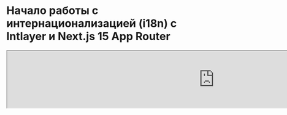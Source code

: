 # Начало работы с интернационализацией (i18n) с Intlayer и Next.js 15 App Router

<iframe title="The best i18n solution for Next.js? Discover Intlayer" class="m-auto aspect-[16/9] w-full overflow-hidden rounded-lg border-0" allow="autoplay; gyroscope;" loading="lazy" width="1080" height="auto" src="https://www.youtube.com/embed/e_PPG7PTqGU?autoplay=0&amp;origin=http://intlayer.org&amp;controls=0&amp;rel=1"/>

Смотрите [шаблон приложения](https://github.com/aymericzip/intlayer-next-15-template) на GitHub.

## Что такое Intlayer?

**Intlayer** , это инновационная, открытая библиотека интернационализации (i18n), разработанная для упрощения поддержки многоязычности в современных веб-приложениях. Intlayer бесшовно интегрируется с последней версией фреймворка **Next.js 15**, включая его мощный **App Router**. Она оптимизирована для работы с **Server Components** для эффективного рендеринга и полностью совместима с [**Turbopack**](https://nextjs.org/docs/architecture/turbopack).

С помощью Intlayer вы можете:

- **Легко управлять переводами** с использованием декларативных словарей на уровне компонентов.
- **Динамически локализовать метаданные**, маршруты и контент.
- **Получать доступ к переводам как на стороне клиента, так и на стороне сервера**.
- **Обеспечивать поддержку TypeScript** с автогенерируемыми типами, улучшая автодополнение и обнаружение ошибок.
- **Использовать расширенные функции**, такие как динамическое определение и переключение локали.

> Intlayer совместим с Next.js 12, 13, 14 и 15. Если вы используете Next.js Page Router, вы можете обратиться к этому [руководству](https://github.com/aymericzip/intlayer/blob/main/docs/ru/intlayer_with_nextjs_page_router.md). Для Next.js 12, 13, 14 с App Router, обратитесь к этому [руководству](https://github.com/aymericzip/intlayer/blob/main/docs/ru/intlayer_with_nextjs_14.md).

---

## Пошаговое руководство по настройке Intlayer в приложении Next.js

### Шаг 1: Установите зависимости

Установите необходимые пакеты с помощью npm:

```bash packageManager="npm"
npm install intlayer next-intlayer
```

```bash packageManager="pnpm"
pnpm add intlayer next-intlayer
```

```bash packageManager="yarn"
yarn add intlayer next-intlayer
```

- **intlayer**

  Основной пакет, предоставляющий инструменты интернационализации для управления конфигурацией, переводами, [декларацией контента](https://github.com/aymericzip/intlayer/blob/main/docs/ru/dictionary/get_started.md), транспиляцией и [CLI-командами](https://github.com/aymericzip/intlayer/blob/main/docs/ru/intlayer_cli.md).

- **next-intlayer**

  Пакет, интегрирующий Intlayer с Next.js. Он предоставляет провайдеры контекста и хуки для интернационализации в Next.js. Кроме того, он включает плагин Next.js для интеграции Intlayer с [Webpack](https://webpack.js.org/) или [Turbopack](https://nextjs.org/docs/app/api-reference/turbopack), а также middleware для определения предпочтительной локали пользователя, управления cookies и обработки перенаправлений URL.

### Шаг 2: Настройте ваш проект

Создайте файл конфигурации для настройки языков вашего приложения:

```typescript fileName="intlayer.config.ts" codeFormat="typescript"
import { Locales, type IntlayerConfig } from "intlayer";

const config: IntlayerConfig = {
  internationalization: {
    locales: [
      Locales.ENGLISH,
      Locales.FRENCH,
      Locales.SPANISH,
      // Ваши другие локали
    ],
    defaultLocale: Locales.ENGLISH,
  },
};

export default config;
```

```javascript fileName="intlayer.config.mjs" codeFormat="esm"
import { Locales } from "intlayer";

/** @type {import('intlayer').IntlayerConfig} */
const config = {
  internationalization: {
    locales: [
      Locales.ENGLISH,
      Locales.FRENCH,
      Locales.SPANISH,
      // Ваши другие локали
    ],
    defaultLocale: Locales.ENGLISH,
  },
};

export default config;
```

```javascript fileName="intlayer.config.cjs" codeFormat="commonjs"
const { Locales } = require("intlayer");

/** @type {import('intlayer').IntlayerConfig} */
const config = {
  internationalization: {
    locales: [
      Locales.ENGLISH,
      Locales.FRENCH,
      Locales.SPANISH,
      // Ваши другие локали
    ],
    defaultLocale: Locales.ENGLISH,
  },
};

module.exports = config;
```

> Через этот файл конфигурации вы можете настроить локализованные URL, перенаправления middleware, имена cookies, расположение и расширение ваших деклараций контента, отключить логи Intlayer в консоли и многое другое. Для полного списка доступных параметров обратитесь к [документации по конфигурации](https://github.com/aymericzip/intlayer/blob/main/docs/ru/configuration.md).

### Шаг 3: Интеграция Intlayer в конфигурацию Next.js

Настройте ваш проект Next.js для использования Intlayer:

```typescript filename="next.config.ts" codeFormat="typescript"
import type { NextConfig } from "next";
import { withIntlayer } from "next-intlayer/server";

const nextConfig: NextConfig = {
  /* параметры конфигурации */
};

export default withIntlayer(nextConfig);
```

```typescript fileName="next.config.mjs" codeFormat="esm"
import { withIntlayer } from "next-intlayer/server";

/** @type {import('next').NextConfig} */
const nextConfig = {
  /* параметры конфигурации */
};

export default withIntlayer(nextConfig);
```

```typescript fileName="next.config.cjs" codeFormat="commonjs"
const { withIntlayer } = require("next-intlayer/server");

/** @type {import('next').NextConfig} */
const nextConfig = {
  /* параметры конфигурации */
};

module.exports = withIntlayer(nextConfig);
```

> Плагин `withIntlayer()` для Next.js используется для интеграции Intlayer с Next.js. Он обеспечивает построение файлов декларации контента и их мониторинг в режиме разработки. Он определяет переменные окружения Intlayer в средах [Webpack](https://webpack.js.org/) или [Turbopack](https://nextjs.org/docs/app/api-reference/turbopack). Кроме того, он предоставляет алиасы для оптимизации производительности и обеспечивает совместимость с серверными компонентами.

### Шаг 4: Определите динамические маршруты локалей

Удалите все из `RootLayout` и замените следующим кодом:

```tsx {3} fileName="src/app/layout.tsx" codeFormat="typescript"
import type { PropsWithChildren, FC } from "react";
import "./globals.css";

const RootLayout: FC<PropsWithChildren> = ({ children }) => children;

export default RootLayout;
```

```jsx {3} fileName="src/app/layout.mjx" codeFormat="esm"
import "./globals.css";

const RootLayout = ({ children }) => children;

export default RootLayout;
```

```jsx {1,8} fileName="src/app/layout.csx" codeFormat="commonjs"
require("./globals.css");

const RootLayout = ({ children }) => children;

module.exports = {
  default: RootLayout,
  generateStaticParams,
};
```

> Оставляя компонент `RootLayout` пустым, вы можете установить атрибуты [`lang`](https://developer.mozilla.org/fr/docs/Web/HTML/Global_attributes/lang) и [`dir`](https://developer.mozilla.org/fr/docs/Web/HTML/Global_attributes/dir) для тега `<html>`.

Для реализации динамической маршрутизации предоставьте путь для локали, добавив новый layout в ваш каталог `[locale]`:

```tsx fileName="src/app/[locale]/layout.tsx" codeFormat="typescript"
import type { NextLayoutIntlayer } from "next-intlayer";
import { Inter } from "next/font/google";
import { getHTMLTextDir } from "intlayer";

const inter = Inter({ subsets: ["latin"] });

const LocaleLayout: NextLayoutIntlayer = async ({ children, params }) => {
  const { locale } = await params;
  return (
    <html lang={locale} dir={getHTMLTextDir(locale)}>
      <body className={inter.className}>{children}</body>
    </html>
  );
};

export default LocaleLayout;
```

```jsx fileName="src/app/[locale]/layout.mjx" codeFormat="esm"
import { getHTMLTextDir } from "intlayer";

const inter = Inter({ subsets: ["latin"] });

const LocaleLayout = async ({ children, params: { locale } }) => {
  const { locale } = await params;
  return (
    <html lang={locale} dir={getHTMLTextDir(locale)}>
      <body className={inter.className}>{children}</body>
    </html>
  );
};

export default LocaleLayout;
```

```jsx fileName="src/app/[locale]/layout.csx" codeFormat="commonjs"
const { Inter } = require("next/font/google");
const { getHTMLTextDir } = require("intlayer");

const inter = Inter({ subsets: ["latin"] });

const LocaleLayout = async ({ children, params: { locale } }) => {
  const { locale } = await params;
  return (
    <html lang={locale} dir={getHTMLTextDir(locale)}>
      <body className={inter.className}>{children}</body>
    </html>
  );
};
```

module.exports = LocaleLayout;

````

> Сегмент пути `[locale]` используется для определения локали. Пример: `/en-US/about` будет относиться к `en-US`, а `/fr/about` к `fr`.

Затем реализуйте функцию `generateStaticParams` в макете вашего приложения.

```tsx {1} fileName="src/app/[locale]/layout.tsx" codeFormat="typescript"
export { generateStaticParams } from "next-intlayer"; // Строка для вставки

const LocaleLayout: NextLayoutIntlayer = async ({ children, params }) => {
  /*... Остальной код*/
};

export default LocaleLayout;
````

```jsx {1} fileName="src/app/[locale]/layout.mjx" codeFormat="esm"
export { generateStaticParams } from "next-intlayer"; // Строка для вставки

const LocaleLayout = async ({ children, params: { locale } }) => {
  /*... Остальной код*/
};

// ... Остальной код
```

```jsx {1,7} fileName="src/app/[locale]/layout.csx" codeFormat="commonjs"
const { generateStaticParams } = require("next-intlayer"); // Строка для вставки

const LocaleLayout = async ({ children, params: { locale } }) => {
  /*... Остальной код*/
};

module.exports = { default: LocaleLayout, generateStaticParams };
```

> `generateStaticParams` гарантирует, что ваше приложение предварительно создает необходимые страницы для всех локалей, уменьшая вычисления во время выполнения и улучшая пользовательский опыт. Для получения дополнительной информации обратитесь к [документации Next.js о generateStaticParams](https://nextjs.org/docs/app/building-your-application/rendering/static-and-dynamic-rendering#generate-static-params).

### Шаг 5: Объявите ваш контент

Создайте и управляйте объявлениями контента для хранения переводов:

```tsx fileName="src/app/[locale]/page.content.ts" contentDeclarationFormat="typescript"
import { t, type Dictionary } from "intlayer";

const pageContent = {
  key: "page",
  content: {
    getStarted: {
      main: t({
        ru: "Начните с редактирования",
        en: "Get started by editing",
        fr: "Commencez par éditer",
        es: "Comience por editar",
      }),
      pageLink: "src/app/page.tsx",
    },
  },
} satisfies Dictionary;

export default pageContent;
```

```javascript fileName="src/app/[locale]/page.content.mjs" contentDeclarationFormat="esm"
import { t } from "intlayer";

/** @type {import('intlayer').Dictionary} */
const pageContent = {
  key: "page",
  content: {
    getStarted: {
      main: t({
        ru: "Начните с редактирования",
        en: "Get started by editing",
        fr: "Commencez par éditer",
        es: "Comience por editar",
      }),
      pageLink: "src/app/page.tsx",
    },
  },
};

export default pageContent;
```

```javascript fileName="src/app/[locale]/page.content.cjs" contentDeclarationFormat="commonjs"
const { t } = require("intlayer");

/** @type {import('intlayer').Dictionary} */
const pageContent = {
  key: "page",
  content: {
    getStarted: {
      main: t({
        ru: "Начните с редактирования",
        en: "Get started by editing",
        fr: "Commencez par éditer",
        es: "Comience por editar",
      }),
      pageLink: "src/app/page.tsx",
    },
  },
};

module.exports = pageContent;
```

```json fileName="src/app/[locale]/page.content.json" contentDeclarationFormat="json"
{
  "$schema": "https://intlayer.org/schema.json",
  "key": "page",
  "content": {
    "getStarted": {
      "nodeType": "translation",
      "translation": {
        "ru": "Начните с редактирования",
        "en": "Get started by editing",
        "fr": "Commencez par éditer",
        "es": "Comience por editar"
      }
    },
    "pageLink": {
      "nodeType": "translation",
      "translation": {
        "ru": "src/app/page.tsx",
        "en": "src/app/page.tsx",
        "fr": "src/app/page.tsx",
        "es": "src/app/page.tsx"
      }
    }
  }
}
```

> Ваши объявления контента могут быть определены в любом месте вашего приложения, если они включены в каталог `contentDir` (по умолчанию, `./src`) и соответствуют расширению файла объявления контента (по умолчанию, `.content.{json,ts,tsx,js,jsx,mjs,mjx,cjs,cjx}`). Для получения дополнительной информации обратитесь к [документации по объявлениям контента](https://github.com/aymericzip/intlayer/blob/main/docs/ru/dictionary/get_started.md).

### Шаг 6: Используйте контент в вашем коде

Получите доступ к словарям контента в вашем приложении:

```tsx fileName="src/app/[locale]/page.tsx" codeFormat="typescript"
import type { FC } from "react";
import { ClientComponentExample } from "@components/ClientComponentExample";
import { ServerComponentExample } from "@components/ServerComponentExample";
import { type NextPageIntlayer, IntlayerClientProvider } from "next-intlayer";
import { IntlayerServerProvider, useIntlayer } from "next-intlayer/server";

const PageContent: FC = () => {
  const content = useIntlayer("page");

  return (
    <>
      <p>{content.getStarted.main}</p>
      <code>{content.getStarted.pageLink}</code>
    </>
  );
};

const Page: NextPageIntlayer = async ({ params }) => {
  const { locale } = await params;

  return (
    <IntlayerServerProvider locale={locale}>
      <PageContent />
      <ServerComponentExample />

      <IntlayerClientProvider locale={locale}>
        <ClientComponentExample />
      </IntlayerClientProvider>
    </IntlayerServerProvider>
  );
};

export default Page;
```

```jsx fileName="src/app/[locale]/page.mjx" codeFormat="esm"
import { ClientComponentExample } from "@components/ClientComponentExample";
import { ServerComponentExample } from "@components/ServerComponentExample";
import { IntlayerClientProvider } from "next-intlayer";
import { IntlayerServerProvider, useIntlayer } from "next-intlayer/server";

const PageContent = () => {
  const content = useIntlayer("page");

  return (
    <>
      <p>{content.getStarted.main}</p>
      <code>{content.getStarted.pageLink}</code>
    </>
  );
};

const Page = async ({ params }) => {
  const { locale } = await params;

  return (
    <IntlayerServerProvider locale={locale}>
      <PageContent />
      <ServerComponentExample />

      <IntlayerClientProvider locale={locale}>
        <ClientComponentExample />
      </IntlayerClientProvider>
    </IntlayerServerProvider>
  );
};

export default Page;
```

```jsx fileName="src/app/[locale]/page.csx" codeFormat="commonjs"
import { ClientComponentExample } from "@components/ClientComponentExample";
import { ServerComponentExample } from "@components/ServerComponentExample";
import { IntlayerClientProvider } from "next-intlayer";
import { IntlayerServerProvider, useIntlayer } from "next-intlayer/server";

const PageContent = () => {
  const content = useIntlayer("page");

  return (
    <>
      <p>{content.getStarted.main}</p>
      <code>{content.getStarted.pageLink}</code>
    </>
  );
};

const Page = async ({ params }) => {
  const { locale } = await params;

  return (
    <IntlayerServerProvider locale={locale}>
      <PageContent />
      <ServerComponentExample />

      <IntlayerClientProvider locale={locale}>
        <ClientComponentExample />
      </IntlayerClientProvider>
    </IntlayerServerProvider>
  );
};
```

- **`IntlayerClientProvider`** используется для предоставления локали клиентским компонентам. Он может быть размещен в любом родительском компоненте, включая макет. Однако рекомендуется размещать его в макете, так как Next.js использует общий код макета для страниц, что делает его более эффективным. Используя `IntlayerClientProvider` в макете, вы избегаете его повторной инициализации для каждой страницы, улучшая производительность и поддерживая единый контекст локализации во всем приложении.
- **`IntlayerServerProvider`** используется для предоставления локали серверным дочерним компонентам. Он не может быть установлен в макете.

  > Макет и страница не могут делить общий серверный контекст, так как система серверного контекста основана на хранилище данных для каждого запроса (через механизм [React’s cache](https://react.dev/reference/react/cache)), что приводит к созданию нового “контекста” для разных сегментов приложения. Размещение провайдера в общем макете нарушит эту изоляцию, предотвращая корректное распространение значений серверного контекста на ваши серверные компоненты.

```tsx {4,7} fileName="src/components/ClientComponentExample.tsx" codeFormat="typescript"
"use client";

import type { FC } from "react";
import { useIntlayer } from "next-intlayer";

export const ClientComponentExample: FC = () => {
  const content = useIntlayer("client-component-example"); // Создать декларацию связанного контента

  return (
    <div>
      <h2>{content.title} </h2>
      <p>{content.content}</p>
    </div>
  );
};
```

```jsx {3,6} fileName="src/components/ClientComponentExample.mjx" codeFormat="esm"
"use client";

import { useIntlayer } from "next-intlayer";

const ClientComponentExample = () => {
  const content = useIntlayer("client-component-example"); // Создать декларацию связанного контента

  return (
    <div>
      <h2>{content.title} </h2>
      <p>{content.content}</p>
    </div>
  );
};
```

```jsx {3,6} fileName="src/components/ClientComponentExample.csx" codeFormat="commonjs"
"use client";

const { useIntlayer } = require("next-intlayer");

const ClientComponentExample = () => {
  const content = useIntlayer("client-component-example"); // Создать декларацию связанного контента

  return (
    <div>
      <h2>{content.title} </h2>
      <p>{content.content}</p>
    </div>
  );
};
```

```tsx {2} fileName="src/components/ServerComponentExample.tsx"  codeFormat="typescript"
import type { FC } from "react";
import { useIntlayer } from "next-intlayer/server";

export const ServerComponentExample: FC = () => {
  const content = useIntlayer("server-component-example"); // Создать декларацию связанного контента

  return (
    <div>
      <h2>{content.title} </h2>
      <p>{content.content}</p>
    </div>
  );
};
```

```jsx {1} fileName="src/components/ServerComponentExample.mjx" codeFormat="esm"
import { useIntlayer } from "next-intlayer/server";

const ServerComponentExample = () => {
  const content = useIntlayer("server-component-example"); // Создать декларацию связанного контента

  return (
    <div>
      <h2>{content.title} </h2>
      <p>{content.content}</p>
    </div>
  );
};
```

```jsx {1} fileName="src/components/ServerComponentExample.csx" codeFormat="commonjs"
const { useIntlayer } = require("next-intlayer/server");

const ServerComponentExample = () => {
  const content = useIntlayer("server-component-example"); // Создать декларацию связанного контента

  return (
    <div>
      <h2>{content.title} </h2>
      <p>{content.content}</p>
    </div>
  );
};
```

> Если вы хотите использовать ваш контент в атрибуте `string`, таком как `alt`, `title`, `href`, `aria-label` и т.д., вы должны вызвать значение функции, например:
>
> ```jsx
> <img src={content.image.src.value} alt={content.image.value} />
> ```

> Чтобы узнать больше о хуке `useIntlayer`, обратитесь к [документации](https://github.com/aymericzip/intlayer/blob/main/docs/ru/packages/next-intlayer/useIntlayer.md).

### (Опционально) Шаг 7: Настройка Middleware для определения локали

Настройте middleware для определения предпочтительной локали пользователя:

```typescript fileName="src/middleware.ts" codeFormat="typescript"
export { intlayerMiddleware as middleware } from "next-intlayer/middleware";

export const config = {
  matcher:
    "/((?!api|static|assets|robots|sitemap|sw|service-worker|manifest|.*\\..*|_next).*)",
};
```

```javascript fileName="src/middleware.mjs" codeFormat="esm"
export { intlayerMiddleware as middleware } from "next-intlayer/middleware";

export const config = {
  matcher:
    "/((?!api|static|assets|robots|sitemap|sw|service-worker|manifest|.*\\..*|_next).*)",
};
```

```javascript fileName="src/middleware.cjs" codeFormat="commonjs"
const { intlayerMiddleware } = require("next-intlayer/middleware");

const config = {
  matcher:
    "/((?!api|static|assets|robots|sitemap|sw|service-worker|manifest|.*\\..*|_next).*)",
};

module.exports = { middleware: intlayerMiddleware, config };
```

> `intlayerMiddleware` используется для определения предпочтительной локали пользователя и перенаправления его на соответствующий URL, указанный в [конфигурации](https://github.com/aymericzip/intlayer/blob/main/docs/ru/configuration.md). Кроме того, он позволяет сохранять предпочтительную локаль пользователя в cookie.

### (Опционально) Шаг 8: Интернационализация ваших метаданных

Если вы хотите интернационализировать ваши метаданные, такие как заголовок страницы, вы можете использовать функцию `generateMetadata`, предоставляемую Next.js. Внутри функции используйте функцию `getTranslation` для перевода ваших метаданных.

````typescript fileName="src/app/[locale]/layout.tsx or src/app/[locale]/page.tsx" codeFormat="typescript"
import {
  type IConfigLocales,
  getTranslation,
  getMultilingualUrls,
} from "intlayer";
import type { Metadata } from "next";
import type { LocalPromiseParams } from "next-intlayer";

export const generateMetadata = async ({
  params,
}: LocalPromiseParams): Promise<Metadata> => {
  const { locale } = await params;
  const t = <T>(content: IConfigLocales<T>) => getTranslation(content, locale);

  /**
   * Генерирует объект, содержащий все URL для каждой локали.
   *
   * Пример:
   * ```ts
   *  getMultilingualUrls('/about');
   *
   *  // Возвращает
   *  // {
   *  //   en: '/about',
   *  //   fr: '/fr/about',
   *  //   es: '/es/about',
   *  // }
   * ```
   */
  const multilingualUrls = getMultilingualUrls("/");

  return {
    title: t<string>({
      ru: "Мой заголовок",
      en: "My title",
      fr: "Mon titre",
      es: "Mi título",
    }),
    description: t({
      ru: "Мое описание",
      en: "My description",
      fr: "Ma description",
      es: "Mi descripción",
    }),
    alternates: {
      canonical: multilingualUrls[locale as keyof typeof multilingualUrls],
      languages: { ...multilingualUrls, "x-default": "/" },
    },
    openGraph: {
      url: multilingualUrls[locale],
    },
  };
};

// ... Остальная часть кода
````

````javascript fileName="src/app/[locale]/layout.mjs or src/app/[locale]/page.mjs" codeFormat="esm"
import { getTranslation, getMultilingualUrls } from "intlayer";

export const generateMetadata = async ({ params }) => {
  const { locale } = await params;
  const t = (content) => getTranslation(content, locale);

  /**
   * Генерирует объект, содержащий все URL для каждой локали.
   *
   * Пример:
   * ```ts
   *  getMultilingualUrls('/about');
   *
   *  // Возвращает
   *  // {
   *  //   en: '/about',
   *  //   fr: '/fr/about',
   *  //   es: '/es/about'
   *  // }
   * ```
   */
  const multilingualUrls = getMultilingualUrls("/");

  return {
    title: t({
      ru: "Мой заголовок",
      en: "My title",
      fr: "Mon titre",
      es: "Mi título",
    }),
    description: t({
      ru: "Мое описание",
      en: "My description",
      fr: "Ma description",
      es: "Mi descripción",
    }),
    alternates: {
      canonical: "/ru/",
      languages: { ...multilingualUrls, "x-default": "/" },
    },
    openGraph: {
      url: multilingualUrls[locale],
    },
  };
};

// ... Остальная часть кода
````

````javascript fileName="src/app/[locale]/layout.cjs or src/app/[locale]/page.cjs" codeFormat="commonjs"
const { getTranslation, getMultilingualUrls } = require("intlayer");

const generateMetadata = async ({ params }) => {
  const { locale } = await params;

  const t = (content) => getTranslation(content, locale);

  /**
   * Генерирует объект, содержащий все URL для каждой локали.
   *
   * Пример:
   * ```ts
   *  getMultilingualUrls('/about');
   *
   *  // Возвращает
   *  // {
   *  //   en: '/about',
   *  //   fr: '/fr/about',
   *  //   es: '/es/about'
   *  // }
   * ```
   */
  const multilingualUrls = getMultilingualUrls("/");

  return {
    title: t({
      ru: "Мой заголовок",
      en: "My title",
      fr: "Mon titre",
      es: "Mi título",
    }),
    description: t({
      ru: "Мое описание",
      en: "My description",
      fr: "Ma description",
      es: "Mi descripción",
    }),
    alternates: {
      canonical: "/ru/",
      languages: { ...multilingualUrls, "x-default": "/" },
    },
    openGraph: {
      url: multilingualUrls[locale],
    },
  };
};

module.exports = { generateMetadata };

// ... Остальная часть кода
````

> Узнайте больше об оптимизации метаданных [в официальной документации Next.js](https://nextjs.org/docs/app/building-your-application/optimizing/metadata).

### (Опционально) Шаг 9: Интернационализация вашего sitemap.xml и robots.txt

Для интернационализации вашего `sitemap.xml` и `robots.txt` вы можете использовать функцию `getMultilingualUrls`, предоставляемую Intlayer. Эта функция позволяет генерировать многоязычные URL для вашего sitemap.

```tsx fileName="src/app/sitemap.ts" codeFormat="typescript"
import { getMultilingualUrls } from "intlayer";
import type { MetadataRoute } from "next";

const sitemap = (): MetadataRoute.Sitemap => [
  {
    url: "https://example.com",
    alternates: {
      languages: { ...getMultilingualUrls("https://example.com") },
    },
  },
  {
    url: "https://example.com/login",
    alternates: {
      languages: { ...getMultilingualUrls("https://example.com/login") },
    },
  },
  {
    url: "https://example.com/register",
    alternates: {
      languages: { ...getMultilingualUrls("https://example.com/register") },
    },
  },
];

export default sitemap;
```

```jsx fileName="src/app/sitemap.mjx" codeFormat="esm"
import { getMultilingualUrls } from "intlayer";

const sitemap = () => [
  {
    url: "https://example.com",
    alternates: {
      languages: { ...getMultilingualUrls("https://example.com") },
    },
  },
  {
    url: "https://example.com/login",
    alternates: {
      languages: { ...getMultilingualUrls("https://example.com/login") },
    },
  },
  {
    url: "https://example.com/register",
    alternates: {
      languages: { ...getMultilingualUrls("https://example.com/register") },
    },
  },
];

export default sitemap;
```

```jsx fileName="src/app/sitemap.csx" codeFormat="commonjs"
const { getMultilingualUrls } = require("intlayer");

const sitemap = () => [
  {
    url: "https://example.com",
    alternates: {
      languages: { ...getMultilingualUrls("https://example.com") },
    },
  },
  {
    url: "https://example.com/login",
    alternates: {
      languages: { ...getMultilingualUrls("https://example.com/login") },
    },
  },
  {
    url: "https://example.com/register",
    alternates: {
      languages: { ...getMultilingualUrls("https://example.com/register") },
    },
  },
];

module.exports = sitemap;
```

```tsx fileName="src/app/robots.ts" codeFormat="typescript"
import type { MetadataRoute } from "next";
import { getMultilingualUrls } from "intlayer";

const getAllMultilingualUrls = (urls: string[]) =>
  urls.flatMap((url) => Object.values(getMultilingualUrls(url)) as string[]);

const robots = (): MetadataRoute.Robots => ({
  rules: {
    userAgent: "*",
    allow: ["/"],
    disallow: getAllMultilingualUrls(["/login", "/register"]),
  },
  host: "https://example.com",
  sitemap: `https://example.com/sitemap.xml`,
});

export default robots;
```

```jsx fileName="src/app/robots.mjx" codeFormat="esm"
import { getMultilingualUrls } from "intlayer";

const getAllMultilingualUrls = (urls) =>
  urls.flatMap((url) => Object.values(getMultilingualUrls(url)));

const robots = () => ({
  rules: {
    userAgent: "*",
    allow: ["/"],
    disallow: getAllMultilingualUrls(["/login", "/register"]),
  },
  host: "https://example.com",
  sitemap: `https://example.com/sitemap.xml`,
});

export default robots;
```

```jsx fileName="src/app/robots.csx" codeFormat="commonjs"
const { getMultilingualUrls } = require("intlayer");

const getAllMultilingualUrls = (urls) =>
  urls.flatMap((url) => Object.values(getMultilingualUrls(url)));

const robots = () => ({
  rules: {
    userAgent: "*",
    allow: ["/"],
    disallow: getAllMultilingualUrls(["/login", "/register"]),
  },
  host: "https://example.com",
  sitemap: `https://example.com/sitemap.xml`,
});

module.exports = robots;
```

> Узнайте больше об оптимизации sitemap [в официальной документации Next.js](https://nextjs.org/docs/app/api-reference/file-conventions/metadata/sitemap). Узнайте больше об оптимизации robots.txt [в официальной документации Next.js](https://nextjs.org/docs/app/api-reference/file-conventions/metadata/robots).

### (Опционально) Шаг 10: Изменение языка вашего контента

Чтобы изменить язык вашего контента, вы можете использовать функцию `setLocale`, предоставляемую хуком `useLocale`. Эта функция позволяет установить локаль приложения и обновить контент соответствующим образом.

```tsx fileName="src/components/LocaleSwitcher.tsx" codeFormat="typescript"
"use client";

import type { FC } from "react";
import {
  Locales,
  getHTMLTextDir,
  getLocaleName,
  getLocalizedUrl,
} from "intlayer";
import { useLocale } from "next-intlayer";
import Link from "next/link";

export const LocaleSwitcher: FC = () => {
  const { locale, pathWithoutLocale, availableLocales } = useLocale();
  const { setLocaleCookie } = useLocaleCookie();

  return (
    <div>
      <button popoverTarget="localePopover">{getLocaleName(locale)}</button>
      <div id="localePopover" popover="auto">
        {availableLocales.map((localeItem) => (
          <Link
            href={getLocalizedUrl(pathWithoutLocale, localeItem)}
            hrefLang={localeItem}
            key={localeItem}
            aria-current={locale === localeItem ? "page" : undefined}
            onClick={() => setLocaleCookie(localeItem)}
          >
            <span>
              {/* Локаль - например, FR */}
              {localeItem}
            </span>
            <span>
              {/* Язык на своей локали - например, Français */}
              {getLocaleName(localeItem, locale)}
            </span>
            <span dir={getHTMLTextDir(localeItem)} lang={localeItem}>
              {/* Язык на текущей локали - например, Francés, если текущая локаль установлена на Locales.SPANISH */}
              {getLocaleName(localeItem)}
            </span>
            <span dir="ltr" lang={Locales.ENGLISH}>
              {/* Язык на английском - например, French */}
              {getLocaleName(localeItem, Locales.ENGLISH)}
            </span>
          </Link>
        ))}
      </div>
    </div>
  );
};
```

```jsx fileName="src/components/LocaleSwitcher.msx" codeFormat="esm"
"use client";

import {
  Locales,
  getHTMLTextDir,
  getLocaleName,
  getLocalizedUrl,
} from "intlayer";
import { useLocale } from "next-intlayer";
import Link from "next/link";

export const LocaleSwitcher = () => {
  const { locale, pathWithoutLocale, availableLocales } = useLocale();
  const { setLocaleCookie } = useLocaleCookie();

  return (
    <div>
      <button popoverTarget="localePopover">{getLocaleName(locale)}</button>
      <div id="localePopover" popover="auto">
        {availableLocales.map((localeItem) => (
          <Link
            href={getLocalizedUrl(pathWithoutLocale, localeItem)}
            hrefLang={localeItem}
            key={localeItem}
            aria-current={locale === localeItem ? "page" : undefined}
            onClick={() => setLocaleCookie(localeItem)}
          >
            <span>
              {/* Локаль - например, FR */}
              {localeItem}
            </span>
            <span>
              {/* Язык на своей локали - например, Français */}
              {getLocaleName(localeItem, locale)}
            </span>
            <span dir={getHTMLTextDir(localeItem)} lang={localeItem}>
              {/* Язык на текущей локали - например, Francés, если текущая локаль установлена на Locales.SPANISH */}
              {getLocaleName(localeItem)}
            </span>
            <span dir="ltr" lang={Locales.ENGLISH}>
              {/* Язык на английском - например, French */}
              {getLocaleName(localeItem, Locales.ENGLISH)}
            </span>
          </Link>
        ))}
      </div>
    </div>
  );
};
```

```jsx fileName="src/components/LocaleSwitcher.csx" codeFormat="commonjs"
"use client";

const {
  Locales,
  getHTMLTextDir,
  getLocaleName,
  getLocalizedUrl,
} = require("intlayer");
const { useLocale } = require("next-intlayer");
const Link = require("next/link");

export const LocaleSwitcher = () => {
  const { locale, pathWithoutLocale, availableLocales } = useLocale();
  const { setLocaleCookie } = useLocaleCookie();

  return (
    <div>
      <button popoverTarget="localePopover">{getLocaleName(locale)}</button>
      <div id="localePopover" popover="auto">
        {availableLocales.map((localeItem) => (
          <Link
            href={getLocalizedUrl(pathWithoutLocale, localeItem)}
            hrefLang={localeItem}
            key={localeItem}
            aria-current={locale === localeItem ? "page" : undefined}
            onClick={() => setLocaleCookie(localeItem)}
          >
            <span>
              {/* Локаль - например, FR */}
              {localeItem}
            </span>
            <span>
              {/* Язык на своем языке - например, Français */}
              {getLocaleName(localeItem, locale)}
            </span>
            <span dir={getHTMLTextDir(localeItem)} lang={localeItem}>
              {/* Язык на текущей локали - например, Francés с текущей локалью, установленной на Locales.SPANISH */}
              {getLocaleName(localeItem)}
            </span>
            <span dir="ltr" lang={Locales.ENGLISH}>
              {/* Язык на английском - например, French */}
              {getLocaleName(localeItem, Locales.ENGLISH)}
            </span>
          </Link>
        ))}
      </div>
    </div>
  );
};
```

> Ссылки на документацию:
>
> - [`useLocale` hook](https://github.com/aymericzip/intlayer/blob/main/docs/ru/packages/next-intlayer/useLocale.md)
> - [`getLocaleName` hook](https://github.com/aymericzip/intlayer/blob/main/docs/ru/packages/intlayer/getLocaleName.md)
> - [`getLocalizedUrl` hook](https://github.com/aymericzip/intlayer/blob/main/docs/ru/packages/intlayer/getLocalizedUrl.md)
> - [`getHTMLTextDir` hook](https://github.com/aymericzip/intlayer/blob/main/docs/ru/packages/intlayer/getHTMLTextDir.md)
> - [`hrefLang` attribute](https://developers.google.com/search/docs/specialty/international/localized-versions?hl=ru)
> - [`lang` attribute](https://developer.mozilla.org/en-US/docs/Web/HTML/Global_attributes/lang)
> - [`dir` attribute](https://developer.mozilla.org/en-US/docs/Web/HTML/Global_attributes/dir)
> - [`aria-current` attribute](https://developer.mozilla.org/en-US/docs/Web/Accessibility/ARIA/Attributes/aria-current)

### (Необязательно) Шаг 11: Создание компонента локализованной ссылки

Чтобы обеспечить навигацию в приложении в соответствии с текущей локалью, вы можете создать пользовательский компонент `Link`. Этот компонент автоматически добавляет префикс к внутренним URL-адресам с текущим языком. Например, когда пользователь, говорящий на французском, нажимает на ссылку на страницу "О нас", он перенаправляется на `/ru/about` вместо `/about`.

Это поведение полезно по нескольким причинам:

- **SEO и пользовательский опыт**: Локализованные URL-адреса помогают поисковым системам правильно индексировать страницы на определенных языках и предоставляют пользователям контент на их предпочтительном языке.
- **Последовательность**: Используя локализованную ссылку по всему приложению, вы гарантируете, что навигация остается в пределах текущей локали, предотвращая неожиданные переключения языка.
- **Поддерживаемость**: Централизуя логику локализации в одном компоненте, вы упрощаете управление URL-адресами, делая ваш код более удобным для поддержки и расширения по мере роста приложения.

Ниже приведена реализация локализованного компонента `Link` на TypeScript:

```tsx fileName="src/components/Link.tsx" codeFormat="typescript"
"use client";

import { getLocalizedUrl } from "intlayer";
import NextLink, { type LinkProps as NextLinkProps } from "next/link";
import { useLocale } from "next-intlayer";
import type { PropsWithChildren, FC } from "react";

/**
 * Утилита для проверки, является ли данный URL внешним.
 * Если URL начинается с http:// или https://, он считается внешним.
 */
export const checkIsExternalLink = (href?: string): boolean =>
  /^https?:\/\//.test(href ?? "");

/**
 * Пользовательский компонент Link, который адаптирует атрибут href на основе текущей локали.
 * Для внутренних ссылок используется `getLocalizedUrl` для добавления префикса URL с локалью (например, /fr/about).
 * Это гарантирует, что навигация остается в контексте той же локали.
 */
export const Link: FC<PropsWithChildren<NextLinkProps>> = ({
  href,
  children,
  ...props
}) => {
  const { locale } = useLocale();
  const isExternalLink = checkIsExternalLink(href.toString());

  // Если ссылка внутренняя и предоставлен допустимый href, получить локализованный URL.
  const hrefI18n: NextLinkProps["href"] =
    href && !isExternalLink ? getLocalizedUrl(href.toString(), locale) : href;

  return (
    <NextLink href={hrefI18n} {...props}>
      {children}
    </NextLink>
  );
};
```

```jsx fileName="src/components/Link.mjx" codeFormat="esm"
"use client";

import { getLocalizedUrl } from "intlayer";
import NextLink from "next/link";
import { useLocale } from "next-intlayer";

/**
 * Утилита для проверки, является ли данный URL внешним.
 * Если URL начинается с http:// или https://, он считается внешним.
 */
export const checkIsExternalLink = (href) => /^https?:\/\//.test(href ?? "");

/**
 * Пользовательский компонент Link, который адаптирует атрибут href на основе текущей локали.
 * Для внутренних ссылок используется `getLocalizedUrl` для добавления префикса URL с локалью (например, /fr/about).
 * Это гарантирует, что навигация остается в контексте той же локали.
 */
export const Link = ({ href, children, ...props }) => {
  const { locale } = useLocale();
  const isExternalLink = checkIsExternalLink(href.toString());

  // Если ссылка внутренняя и предоставлен допустимый href, получить локализованный URL.
  const hrefI18n =
    href && !isExternalLink ? getLocalizedUrl(href.toString(), locale) : href;

  return (
    <NextLink href={hrefI18n} {...props}>
      {children}
    </NextLink>
  );
};
```

```jsx fileName="src/components/Link.csx" codeFormat="commonjs"
"use client";

const { getLocalizedUrl } = require("intlayer");
const NextLink = require("next/link");
const { useLocale } = require("next-intlayer");

/**
 * Утилита для проверки, является ли данный URL внешним.
 * Если URL начинается с http:// или https://, он считается внешним.
 */
const checkIsExternalLink = (href) => /^https?:\/\//.test(href ?? "");

/**
 * Пользовательский компонент Link, который адаптирует атрибут href на основе текущей локали.
 * Для внутренних ссылок используется `getLocalizedUrl` для добавления префикса URL с локалью (например, /fr/about).
 * Это гарантирует, что навигация остается в контексте той же локали.
 */
const Link = ({ href, children, ...props }) => {
  const { locale } = useLocale();
  const isExternalLink = checkIsExternalLink(href.toString());

  // Если ссылка внутренняя и предоставлен допустимый href, получить локализованный URL.
  const hrefI18n =
    href && !isExternalLink ? getLocalizedUrl(href.toString(), locale) : href;

  return (
    <NextLink href={hrefI18n} {...props}>
      {children}
    </NextLink>
  );
};
```

#### Как это работает

- **Определение внешних ссылок**:  
  Вспомогательная функция `checkIsExternalLink` определяет, является ли URL внешним. Внешние ссылки остаются неизменными, так как они не нуждаются в локализации.

- **Получение текущей локали**:  
  Хук `useLocale` предоставляет текущую локаль (например, `fr` для французского).

- **Локализация URL**:  
  Для внутренних ссылок (т.е. не внешних) используется `getLocalizedUrl`, чтобы автоматически добавлять префикс к URL с текущей локалью. Это означает, что если ваш пользователь находится на французском языке, передача `/about` в качестве `href` преобразует его в `/fr/about`.

- **Возврат ссылки**:  
  Компонент возвращает элемент `<a>` с локализованным URL, обеспечивая согласованную навигацию в соответствии с локалью.

Интегрируя этот компонент `Link` в вашем приложении, вы поддерживаете согласованный и языково-осведомленный пользовательский опыт, а также улучшаете SEO и удобство использования.

### (Опционально) Шаг 12: Оптимизация размера вашего бандла

При использовании `next-intlayer` словари по умолчанию включаются в бандл для каждой страницы. Чтобы оптимизировать размер бандла, Intlayer предоставляет опциональный SWC плагин, который интеллектуально заменяет вызовы `useIntlayer` с помощью макросов. Это гарантирует, что словари включаются только в бандлы тех страниц, которые их действительно используют.

Чтобы включить эту оптимизацию, установите пакет `@intlayer/swc`. После установки `next-intlayer` автоматически обнаружит и использует плагин:

```bash packageManager="npm"
npm install @intlayer/swc --save-dev
```

```bash packageManager="pnpm"
pnpm add @intlayer/swc --save-dev
```

```bash packageManager="yarn"
yarn add @intlayer/swc --save-dev
```

### Настройка TypeScript

Intlayer использует расширение модулей для получения преимуществ TypeScript и усиления вашего кода.

![alt text](https://github.com/aymericzip/intlayer/blob/main/docs/assets/autocompletion.png)

Убедитесь, что ваша конфигурация TypeScript включает автоматически сгенерированные типы.

```json5 fileName="tsconfig.json"
{
  // ... Ваши существующие конфигурации TypeScript
  "include": [
    // ... Ваши существующие конфигурации TypeScript
    ".intlayer/**/*.ts", // Включить автоматически сгенерированные типы
  ],
}
```

### Конфигурация Git

Рекомендуется игнорировать файлы, сгенерированные Intlayer. Это позволит избежать их добавления в ваш репозиторий Git.

Для этого вы можете добавить следующие инструкции в ваш файл `.gitignore`:

```plaintext fileName=".gitignore"
# Игнорировать файлы, сгенерированные Intlayer
.intlayer
```

### Дальнейшие шаги

Чтобы пойти дальше, вы можете внедрить [визуальный редактор](https://github.com/aymericzip/intlayer/blob/main/docs/ru/intlayer_visual_editor.md) или вынести ваш контент с использованием [CMS](https://github.com/aymericzip/intlayer/blob/main/docs/ru/intlayer_CMS.md).
